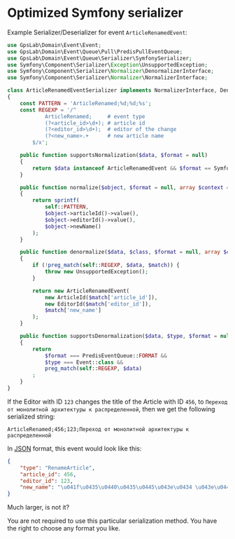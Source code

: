 Optimized Symfony serializer
============================

Example Serializer/Deserializer for event `ArticleRenamedEvent`:

```php
use GpsLab\Domain\Event\Event;
use GpsLab\Domain\Event\Queue\Pull\PredisPullEventQueue;
use GpsLab\Domain\Event\Queue\Serializer\SymfonySerializer;
use Symfony\Component\Serializer\Exception\UnsupportedException;
use Symfony\Component\Serializer\Normalizer\DenormalizerInterface;
use Symfony\Component\Serializer\Normalizer\NormalizerInterface;

class ArticleRenamedEventSerializer implements NormalizerInterface, DenormalizerInterface
{
    const PATTERN = 'ArticleRenamed;%d;%d;%s';
    const REGEXP = '/^
            ArticleRenamed;     # event type
            (?<article_id>\d+); # article id
            (?<editor_id>\d+);  # editor of the change
            (?<new_name>.+      # new article name
        $/x';

    public function supportsNormalization($data, $format = null)
    {
        return $data instanceof ArticleRenamedEvent && $format == SymfonySerializer::DEFAULT_FORMAT;
    }

    public function normalize($object, $format = null, array $context = [])
    {
        return sprintf(
            self::PATTERN,
            $object->articleId()->value(),
            $object->editorId()->value(),
            $object->newName()
        );
    }

    public function denormalize($data, $class, $format = null, array $context = [])
    {
        if (!preg_match(self::REGEXP, $data, $match)) {
            throw new UnsupportedException();
        }

        return new ArticleRenamedEvent(
            new ArticleId($match['article_id']),
            new EditorId($match['editor_id']),
            $match['new_name']
        );
    }

    public function supportsDenormalization($data, $type, $format = null)
    {
        return
            $format === PredisEventQueue::FORMAT &&
            $type === Event::class &&
            preg_match(self::REGEXP, $data)
        ;
    }
}
```

If the Editor with ID `123` changes the title of the Article with ID `456`, to `Переход от монолитной архитектуры к
распределенной`, then we get the following serialized string:

```
ArticleRenamed;456;123;Переход от монолитной архитектуры к распределенной
```

In [JSON](https://en.wikipedia.org/wiki/JSON) format, this event would look like this:

```json
{
    "type": "RenameArticle",
    "article_id": 456,
    "editor_id": 123,
    "new_name": "\u041f\u0435\u0440\u0435\u0445\u043e\u0434 \u043e\u0442 \u043c\u043e\u043d\u043e\u043b\u0438\u0442\u043d\u043e\u0439 \u0430\u0440\u0445\u0438\u0442\u0435\u043a\u0442\u0443\u0440\u044b \u043a \u0440\u0430\u0441\u043f\u0440\u0435\u0434\u0435\u043b\u0435\u043d\u043d\u043e\u0439"
}
```

Much larger, is not it?

You are not required to use this particular serialization method. You have the right to choose any format you like.
